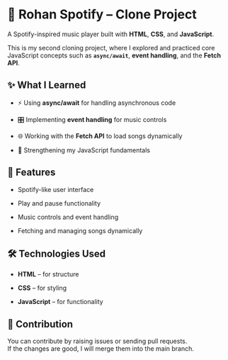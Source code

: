 # 🎵 Rohan Spotify – Clone Project

A Spotify-inspired music player built with **HTML**, **CSS**, and **JavaScript**.

This is my second cloning project, where I explored and practiced core JavaScript concepts such as **`async/await`**, **event handling**, and the **Fetch API**.

## ✨ What I Learned

- ⚡ Using **async/await** for handling asynchronous code

- 🎛️ Implementing **event handling** for music controls

- 🌐 Working with the **Fetch API** to load songs dynamically

- 🧩 Strengthening my JavaScript fundamentals
  
## 🚀 Features

- Spotify-like user interface

- Play and pause functionality

- Music controls and event handling

- Fetching and managing songs dynamically

## 🛠 Technologies Used

- **HTML** – for structure

- **CSS** – for styling

- **JavaScript** – for functionality

## 🤝 Contribution  

You can contribute by raising issues or sending pull requests.  
If the changes are good, I will merge them into the main branch.  


